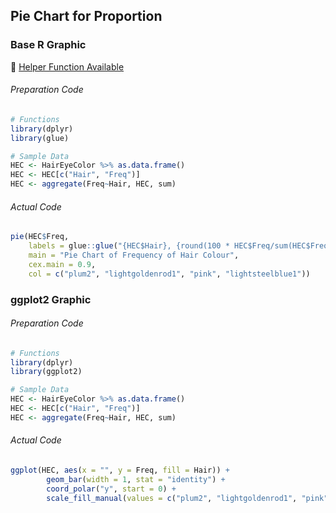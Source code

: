 ## Pie Chart for Proportion
### Base R Graphic
:white_heart: [Helper Function Available](../../[SC]-Descriptive-Analytics/[SC]-Data-Visualisation/[HF]-(Proportion)-Pie-Chart-&-Frequency-Table.md)
###### Preparation Code
```r
# Functions
library(dplyr)
library(glue)

# Sample Data
HEC <- HairEyeColor %>% as.data.frame()
HEC <- HEC[c("Hair", "Freq")]
HEC <- aggregate(Freq~Hair, HEC, sum)
```
###### Actual Code
```r
pie(HEC$Freq,
    labels = glue::glue("{HEC$Hair}, {round(100 * HEC$Freq/sum(HEC$Freq),2)}%"),
    main = "Pie Chart of Frequency of Hair Colour",
    cex.main = 0.9,
    col = c("plum2", "lightgoldenrod1", "pink", "lightsteelblue1"))
```
### ggplot2 Graphic
###### Preparation Code
```r
# Functions
library(dplyr)
library(ggplot2)

# Sample Data
HEC <- HairEyeColor %>% as.data.frame()
HEC <- HEC[c("Hair", "Freq")]
HEC <- aggregate(Freq~Hair, HEC, sum)
```
###### Actual Code
```r
ggplot(HEC, aes(x = "", y = Freq, fill = Hair)) +
        geom_bar(width = 1, stat = "identity") +
        coord_polar("y", start = 0) +
        scale_fill_manual(values = c("plum2", "lightgoldenrod1", "pink", "lightsteelblue1"))
```
